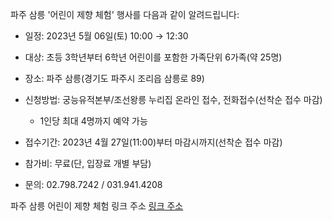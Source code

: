 파주 삼릉 '어린이 제향 체험' 행사를 다음과 같이 알려드립니다:

- 일정: 2023년 5월 06일(토) 10:00 → 12:30
- 대상: 초등 3학년부터 6학년 어린이를 포함한 가족단위 6가족(약 25명)
- 장소: 파주 삼릉(경기도 파주시 조리읍 삼릉로 89)
- 신청방법: 궁능유적본부/조선왕릉 누리집 온라인 접수, 전화접수(선착순 접수 마감)
  - 1인당 최대 4명까지 예약 가능

- 접수기간: 2023년 4월 27일(11:00)부터 마감시까지(선착순 접수 마감)
- 참가비: 무료(단, 입장료 개별 부담)
- 문의: 02.798.7242 / 031.941.4208

파주 삼릉 어린이 제향 체험 링크 주소
[링크 주소](https://forms.gle/GRUBhzcDab2ydzom9)